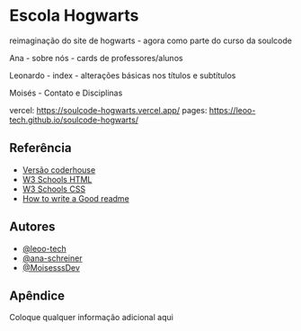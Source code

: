 
# Escola Hogwarts

reimaginação do site de hogwarts - agora como parte do curso da soulcode

Ana - sobre nós - cards de professores/alunos

Leonardo - index - alterações básicas nos títulos e  subtítulos

Moisés - Contato e Disciplinas

vercel: https://soulcode-hogwarts.vercel.app/
pages: https://leoo-tech.github.io/soulcode-hogwarts/

## Referência

 - [Versão coderhouse](https://projeto-final-coderhouse-pi.vercel.app/)
 - [W3 Schools HTML](https://www.w3schools.com/tags/default.asp)
 - [W3 Schools CSS](https://www.w3schools.com/cssref/index.php)
 - [How to write a Good readme](https://bulldogjob.com/news/449-how-to-write-a-good-readme-for-your-github-project)


## Autores

- [@leoo-tech](https://github.com/leoo-tech)
- [@ana-schreiner](https://github.com/ana-schreiner)
- [@MoisesssDev](https://github.com/MoisesssDev)


## Apêndice

Coloque qualquer informação adicional aqui

